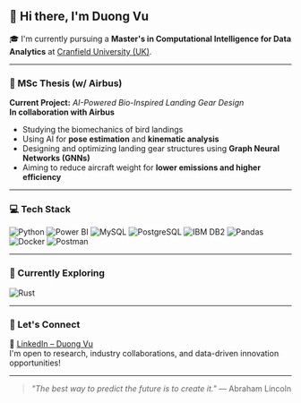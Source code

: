 ## 👋 Hi there, I'm Duong Vu

🎓 I'm currently pursuing a **Master's in Computational Intelligence for Data Analytics** at [Cranfield University (UK)](https://www.cranfield.ac.uk/courses/taught/computational-intelligence-for-data-analytics).

---

### 📘 MSc Thesis (w/ Airbus)

**Current Project:** _AI-Powered Bio-Inspired Landing Gear Design_  
**In collaboration with Airbus**

- Studying the biomechanics of bird landings
- Using AI for **pose estimation** and **kinematic analysis**
- Designing and optimizing landing gear structures using **Graph Neural Networks (GNNs)**
- Aiming to reduce aircraft weight for **lower emissions and higher efficiency**

---

### 💻 Tech Stack

![Python](https://img.shields.io/badge/Python-3776AB?style=for-the-badge&logo=python&logoColor=white)
![Power BI](https://img.shields.io/badge/Power%20BI-F2C811?style=for-the-badge&logo=powerbi&logoColor=black)
![MySQL](https://img.shields.io/badge/MySQL-4479A1?style=for-the-badge&logo=mysql&logoColor=white)
![PostgreSQL](https://img.shields.io/badge/PostgreSQL-4169E1?style=for-the-badge&logo=postgresql&logoColor=white)
![IBM DB2](https://img.shields.io/badge/IBM%20DB2-003366?style=for-the-badge&logo=ibm&logoColor=white)
![Pandas](https://img.shields.io/badge/Pandas-150458?style=for-the-badge&logo=pandas&logoColor=white)
![Docker](https://img.shields.io/badge/Docker-2496ED?style=for-the-badge&logo=docker&logoColor=white)
![Postman](https://img.shields.io/badge/Postman-FF6C37?style=for-the-badge&logo=postman&logoColor=white)
  
---

### 🚀 Currently Exploring
![Rust](https://img.shields.io/badge/Rust-000000?style=for-the-badge&logo=rust&logoColor=white)

---

### 🔗 Let's Connect

📇 [LinkedIn – Duong Vu](https://www.linkedin.com/in/duongvu97/)  
I'm open to research, industry collaborations, and data-driven innovation opportunities!

---

> *"The best way to predict the future is to create it."* — Abraham Lincoln
